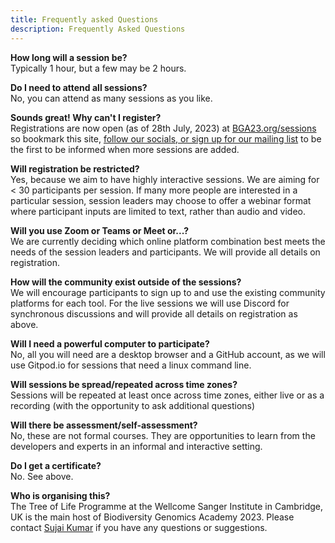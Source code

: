 ```yaml
---
title: Frequently asked Questions
description: Frequently Asked Questions
---
```


**How long will a session be?**  
Typically 1 hour, but a few may be 2 hours.

**Do I need to attend all sessions?**  
No, you can attend as many sessions as you like.

**Sounds great! Why can't I register?**  
Registrations are now open (as of 28th July, 2023) at [BGA23.org/sessions](sessions.md) so bookmark this site, [follow our socials, or sign up for our mailing list](signup.md) to be the first to be informed when more sessions are added.

**Will registration be restricted?**  
Yes, because we aim to have highly interactive sessions. We are aiming for < 30 participants per session. If many more people are interested in a particular session, session leaders may choose to offer a webinar format where participant inputs are limited to text, rather than audio and video.

**Will you use Zoom or Teams or Meet or...?**  
We are currently deciding which online platform combination best meets the needs of the session leaders and participants. We will provide all details on registration.

**How will the community exist outside of the sessions?**  
We will encourage participants to sign up to and use the existing community platforms for each tool. For the live sessions we will use Discord for synchronous discussions and will provide all details on registration as above.

**Will I need a powerful computer to participate?**  
No, all you will need are a desktop browser and a GitHub account, as we will use Gitpod.io for sessions that need a linux command line.

**Will sessions be spread/repeated across time zones?**  
Sessions will be repeated at least once across time zones, either live or as a recording (with the opportunity to ask additional questions)

**Will there be assessment/self-assessment?**  
No, these are not formal courses. They are opportunities to learn from the developers and experts in an informal and interactive setting.

**Do I get a certificate?**  
No. See above.

**Who is organising this?**  
The Tree of Life Programme at the Wellcome Sanger Institute in Cambridge, UK is the main host of Biodiversity Genomics Academy 2023. Please contact [Sujai Kumar](mailto:sujai.kumar@sanger.ac.uk) if you have any questions or suggestions.
